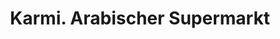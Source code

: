 ---
title: "Karmi. Arabischer Supermarkt"
url: /esslingen-am-neckar/karmi-arabischer-supermarkt/
shop: Supermarkt
---